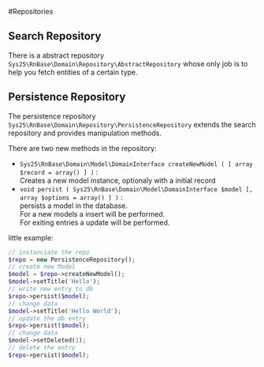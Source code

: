 #Repositories

## Search Repository

There is a abstract repository `Sys25\RnBase\Domain\Repository\AbstractRepository` whose only job is to help you fetch entities of a certain type.

## Persistence Repository

The persistence repository `Sys25\RnBase\Domain\Repository\PersistenceRepository` 
extends the search repository and provides manipulation methods.

There are two new methods in the repository:

* `Sys25\RnBase\Domain\Model\DomainInterface createNewModel ( [ array $record = array() ] )` :  
   Creates a new model instance, optionaly with a initial record
* `void persist ( Sys25\RnBase\Domain\Model\DomainInterface $model [, array $options = array() ] )` :  
   persists a model in the database.  
   For a new models a insert will be performed.  
   For exiting entries a update will be performed.

little example:
``` php
// instanciate the repo
$repo = new PersistenceRepository();
// create new Model
$model = $repo->createNewModel();
$model->setTitle('Hello');
// write new entry to db
$repo->persist($model);
// change data
$model->setTitle('Hello World');
// update the db entry
$repo->persist($model);
// change data
$model->setDeleted(1);
// delete the entry
$repo->persist($model);
```